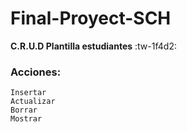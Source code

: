 # Final-Proyect-SCH

**C.R.U.D Plantilla estudiantes** :tw-1f4d2: 

### Acciones: 
	Insertar 
	Actualizar
	Borrar
	Mostrar

